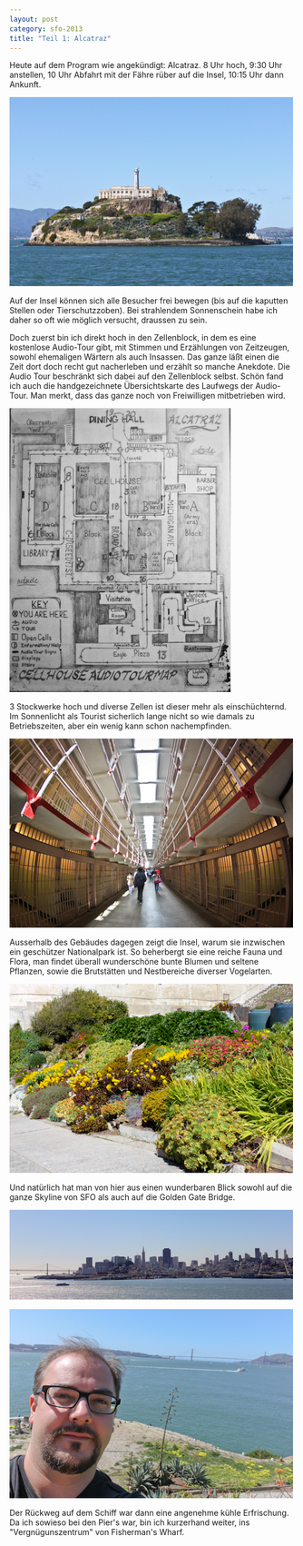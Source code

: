 ```yaml
---
layout: post
category: sfo-2013
title: "Teil 1: Alcatraz"
---
```


Heute auf dem Program wie angekündigt: Alcatraz. 8 Uhr hoch, 9:30 Uhr anstellen, 10 Uhr Abfahrt mit der Fähre rüber auf die Insel, 10:15 Uhr dann Ankunft.

![Alcatraz - Insel](/images-blog/sfo-2013/20130321_8.jpg)

Auf der Insel können sich alle Besucher frei bewegen (bis auf die kaputten Stellen oder Tierschutzzoben). Bei strahlendem Sonnenschein habe ich daher so oft wie möglich versucht, draussen zu sein.

Doch zuerst bin ich direkt hoch in den Zellenblock, in dem es eine kostenlose Audio-Tour gibt, mit Stimmen und Erzählungen von Zeitzeugen, sowohl ehemaligen Wärtern als auch Insassen. Das ganze läßt einen die Zeit dort doch recht gut nacherleben und erzählt so manche Anekdote. Die Audio Tour beschränkt sich dabei auf den Zellenblock selbst. Schön fand ich auch die handgezeichnete Übersichtskarte des Laufwegs der Audio-Tour. Man merkt, dass das ganze noch von Freiwilligen mitbetrieben wird.

![Alcatraz - Audio Guide](/images-blog/sfo-2013/20130321_4.jpg)

3 Stockwerke hoch und diverse Zellen ist dieser mehr als einschüchternd. Im Sonnenlicht als Tourist sicherlich lange nicht so wie damals zu Betriebszeiten, aber ein wenig kann schon nachempfinden.

![Alcatraz - Zellblock](/images-blog/sfo-2013/20130321_3.jpg)

Ausserhalb des Gebäudes dagegen zeigt die Insel, warum sie inzwischen ein geschützer Nationalpark ist. So beherbergt sie eine reiche Fauna und Flora, man findet überall wunderschöne bunte Blumen und seltene Pflanzen, sowie die Brutstätten und Nestbereiche diverser Vogelarten.

![Alcatraz - Flower Power](/images-blog/sfo-2013/20130321_6.jpg)

Und natürlich hat man von hier aus einen wunderbaren Blick sowohl auf die ganze Skyline von SFO als auch auf die Golden Gate Bridge.

![Alcatraz - Skyline SFO](/images-blog/sfo-2013/20130321_5.jpg)

![Alcatraz - Blick auf die Golden Gate Bridge](/images-blog/sfo-2013/20130321_7.jpg)

Der Rückweg auf dem Schiff war dann eine angenehme kühle Erfrischung. Da ich sowieso bei den Pier's war, bin ich kurzerhand weiter, ins "Vergnügunszentrum" von Fisherman's Wharf.